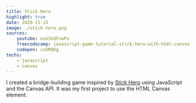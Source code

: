 ```yaml
---
title: Stick Hero
highlight: true
date: 2020-11-15
image: ./stick-hero.png
sources:
    youtube: eue3UdFvwPo
    freecodecamp: javascript-game-tutorial-stick-hero-with-html-canvas
    codepen: xxOMQKg
techs:
    - javascript
    - canvas
---
```

I created a bridge-building game inspired by [Stick Hero](https://apps.apple.com/us/app/stick-hero/id918338898) using JavaScript and the Canvas API. It was my first project to use the HTML Canvas element.